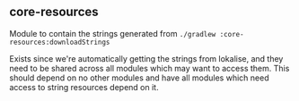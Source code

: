 ## core-resources

Module to contain the strings generated from `./gradlew :core-resources:downloadStrings`

Exists since we're automatically getting the strings from lokalise, and they need to be shared across all modules 
which may want to access them. This should depend on no other modules and have all modules which need access to string
resources depend on it.
